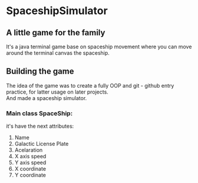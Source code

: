 # SpaceshipSimulator

## A little game for the family

It's a java terminal game base on spaceship movement where you can move around the terminal canvas the spaceship.

## Building the game

The idea of the game was to create a fully OOP and git - github entry practice, for latter usage on later projects.
<br>
And made a spaceship simulator.

### Main class SpaceShip:

it's have the next attributes:

 1. Name
 2. Galactic License Plate
 3. Acelaration
 4. X axis  speed
 5. Y axis speed
 6. X coordinate
 7. Y coordinate
